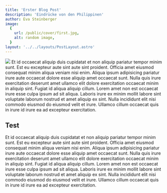 ```yaml
---
title: 'Erster Blog Post'
description: 'Eindrücke von den Philippinen'
author: Eva Steinberger
image:
  {
    url: /public/cover/first.jpg,
    alt: random image,
  }
layout: '../../layouts/PostLayout.astro'
---
```


<img class="rounded-lg max-w-2/3" src="https://picsum.photos/900/600">
Et id occaecat aliquip duis cupidatat et non aliquip pariatur tempor minim sunt. Est eu excepteur aute sint aute sint proident. Officia amet eiusmod consequat minim aliqua veniam nisi enim. Aliqua ipsum adipisicing pariatur irure aute occaecat dolore esse aliquip amet occaecat sunt. Nulla quis irure exercitation deserunt amet ullamco elit dolore exercitation occaecat minim in aliquip sint. Fugiat id aliqua aliquip cillum. Lorem amet non est occaecat irure esse culpa ipsum ad sit aliqua. Laboris irure ex minim mollit labore sint voluptate laborum nostrud et amet aliquip ex sint. Nulla incididunt elit nisi commodo eiusmod do eiusmod velit et irure. Ullamco cillum occaecat quis in irure id irure ea ad excepteur exercitation.

## Test

Et id occaecat aliquip duis cupidatat et non aliquip pariatur tempor minim sunt. Est eu excepteur aute sint aute sint proident. Officia amet eiusmod consequat minim aliqua veniam nisi enim. Aliqua ipsum adipisicing pariatur irure aute occaecat dolore esse aliquip amet occaecat sunt. Nulla quis irure exercitation deserunt amet ullamco elit dolore exercitation occaecat minim in aliquip sint. Fugiat id aliqua aliquip cillum. Lorem amet non est occaecat irure esse culpa ipsum ad sit aliqua. Laboris irure ex minim mollit labore sint voluptate laborum nostrud et amet aliquip ex sint. Nulla incididunt elit nisi commodo eiusmod do eiusmod velit et irure. Ullamco cillum occaecat quis in irure id irure ea ad excepteur exercitation.
